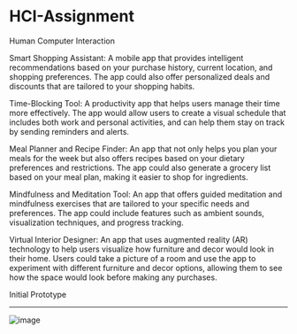 # HCI-Assignment
Human Computer Interaction

Smart Shopping Assistant: A mobile app that provides intelligent recommendations based on your purchase history, current location, and shopping preferences. The app could also offer personalized deals and discounts that are tailored to your shopping habits.

Time-Blocking Tool: A productivity app that helps users manage their time more effectively. The app would allow users to create a visual schedule that includes both work and personal activities, and can help them stay on track by sending reminders and alerts.

Meal Planner and Recipe Finder: An app that not only helps you plan your meals for the week but also offers recipes based on your dietary preferences and restrictions. The app could also generate a grocery list based on your meal plan, making it easier to shop for ingredients.

Mindfulness and Meditation Tool: An app that offers guided meditation and mindfulness exercises that are tailored to your specific needs and preferences. The app could include features such as ambient sounds, visualization techniques, and progress tracking.

Virtual Interior Designer: An app that uses augmented reality (AR) technology to help users visualize how furniture and decor would look in their home. Users could take a picture of a room and use the app to experiment with different furniture and decor options, allowing them to see how the space would look before making any purchases.










Initial Prototype
_______________________

![image](https://user-images.githubusercontent.com/68602330/219963302-bf64d242-4225-4ed3-9824-38b0d0a7774e.png)

